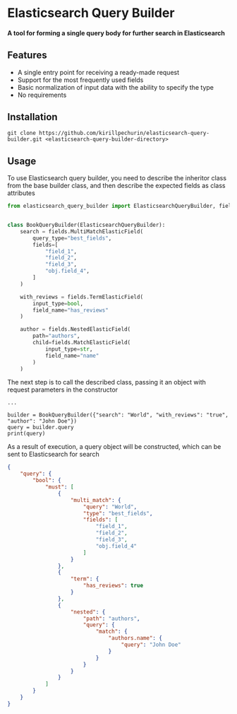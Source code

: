 # Elasticsearch Query Builder  
  
#### A tool for forming a single query body for further search in Elasticsearch

## Features
* A single entry point for receiving a ready-made request
* Support for the most frequently used fields
* Basic normalization of input data with the ability to specify the type
* No requirements

## Installation

```shell
git clone https://github.com/kirillpechurin/elasticsearch-query-builder.git <elasticsearch-query-builder-directory>
```

## Usage
To use Elasticsearch query builder, you need to describe the inheritor class from the base builder class, and then describe the expected fields as class attributes

```python
from elasticsearch_query_builder import ElasticsearchQueryBuilder, fields


class BookQueryBuilder(ElasticsearchQueryBuilder):
    search = fields.MultiMatchElasticField(
        query_type="best_fields",
        fields=[
            "field_1",
            "field_2",
            "field_3",
            "obj.field_4",
        ]
    )

    with_reviews = fields.TermElasticField(
        input_type=bool,
        field_name="has_reviews"
    )

    author = fields.NestedElasticField(
        path="authors",
        child=fields.MatchElasticField(
            input_type=str,
            field_name="name"
        )
    )
```

The next step is to call the described class, passing it an object with request parameters in the constructor

```
...

builder = BookQueryBuilder({"search": "World", "with_reviews": "true", "author": "John Doe"})
query = builder.query
print(query)
```

As a result of execution, a query object will be constructed, which can be sent to Elasticsearch for search
```json
{
    "query": {
        "bool": {
            "must": [
                {
                    "multi_match": {
                        "query": "World",
                        "type": "best_fields",
                        "fields": [
                            "field_1",
                            "field_2",
                            "field_3",
                            "obj.field_4"
                        ]
                    }
                },
                {
                    "term": {
                        "has_reviews": true
                    }
                },
                {
                    "nested": {
                        "path": "authors",
                        "query": {
                            "match": {
                                "authors.name": {
                                    "query": "John Doe"
                                }
                            }
                        }
                    }
                }
            ]
        }
    }
}
```
